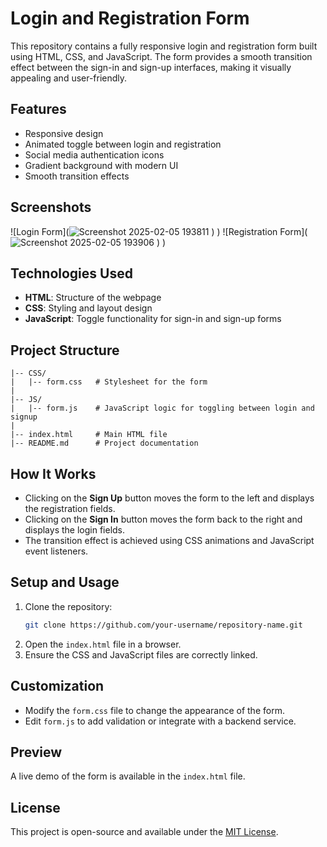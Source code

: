 # Login and Registration Form

This repository contains a fully responsive login and registration form built using HTML, CSS, and JavaScript. The form provides a smooth transition effect between the sign-in and sign-up interfaces, making it visually appealing and user-friendly.

## Features

- Responsive design
- Animated toggle between login and registration
- Social media authentication icons
- Gradient background with modern UI
- Smooth transition effects

## Screenshots

![Login Form](![Screenshot 2025-02-05 193811](https://github.com/user-attachments/assets/db3a0272-9f15-4e8e-92ab-d9e1f1f98138)
)
)
![Registration Form](![Screenshot 2025-02-05 193906](https://github.com/user-attachments/assets/8cf4431d-d630-4a8d-8ca4-9cab931f4f31)
)
)

## Technologies Used
- **HTML**: Structure of the webpage
- **CSS**: Styling and layout design
- **JavaScript**: Toggle functionality for sign-in and sign-up forms

## Project Structure
```
|-- CSS/
|   |-- form.css   # Stylesheet for the form
|
|-- JS/
|   |-- form.js    # JavaScript logic for toggling between login and signup
|
|-- index.html     # Main HTML file
|-- README.md      # Project documentation
```

## How It Works
- Clicking on the **Sign Up** button moves the form to the left and displays the registration fields.
- Clicking on the **Sign In** button moves the form back to the right and displays the login fields.
- The transition effect is achieved using CSS animations and JavaScript event listeners.

## Setup and Usage
1. Clone the repository:
   ```sh
   git clone https://github.com/your-username/repository-name.git
   ```
2. Open the `index.html` file in a browser.
3. Ensure the CSS and JavaScript files are correctly linked.

## Customization
- Modify the `form.css` file to change the appearance of the form.
- Edit `form.js` to add validation or integrate with a backend service.

## Preview
A live demo of the form is available in the `index.html` file.

## License
This project is open-source and available under the [MIT License](LICENSE).

